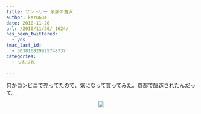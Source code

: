 ```yaml
---
title: サントリー 余韻の贅沢
author: kazu634
date: 2010-11-20
url: /2010/11/20/_1624/
has_been_twittered:
  - yes
tmac_last_id:
  - 303816829925748737
categories:
  - つれづれ

---
```

<div class="pp_items">
<div class="pp_item" align="left">
<p>
      何かコンビニで売ってたので、気になって買ってみた。京都で醸造されたんだって。
</p>
</div>
  
<div class="pp_item" align="center">
<img src="http://static.pixelpipe.com/ac58a038-460b-4379-acb6-2c9d7fbdeba7_b.jpg" style="max-width: 100%;" />
</div>
</div>